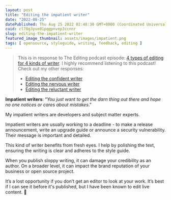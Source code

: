 ```yaml
---
layout: post
title: "Editing the impatient writer"
date: "2022-08-25"
datePublished: Thu Aug 25 2022 02:48:30 GMT+0000 (Coordinated Universal Time)
cuid: cl78g3yve01pqgpnvep3ccnnr
slug: editing-the-impatient-writer
featured_image_thumbnail: assets/images/impatient.png
tags: [ opensource, styleguide, writing, feedback, editing ]
---
```


> This is in response to The Editing podcast episode: [4 types of editing for 4 kinds of  writer](https://theeditingpodcast.captivate.fm/episode/kinds-of-writer). I highly recommend listening to this podcast!   
> Check out my other responses:
> - [Editing the confident writer](https://flicstar.com/editing-the-confident-writer)
> - [Editing the nervous writer](https://flicstar.com/editing-the-nervous-writer)
> - [Editing the reluctant writer](https://flicstar.com/editing-the-reluctant-writer)

**Impatient writers**: “*You just want to get the darn thing out there and hope no one notices or cares about mistakes*.” 

My impatient writers are developers and subject matter experts. 

Impatient writers are usually working to a deadline - to make a release announcement, write an upgrade guide or announce a security vulnerability. Their message is important and detailed. 

This kind of writer benefits from fresh eyes. I help by polishing the text, ensuring the writing is clear and adheres to the style guide. 

When you publish sloppy writing, it can damage your credibility as an author. On a broader level, it can impact the brand reputation of your business or open source project. 

It’s a lost opportunity if you don’t get an editor to look at your work. It’s best if I can see it before it's published, but I have been known to edit live content. 🙈


